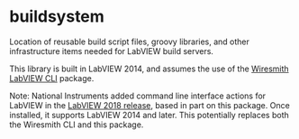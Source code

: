 # buildsystem
Location of reusable build script files, groovy libraries, and other infrastructure items needed for LabVIEW build servers.

This library is built in LabVIEW 2014, and assumes the use of the [Wiresmith LabVIEW CLI](https://github.com/JamesMc86/LabVIEW-CLI) package.

Note: National Instruments added command line interface actions for LabVIEW in the [LabVIEW 2018 release](http://zone.ni.com/reference/en-XX/help/371361R-01/lvupgrade/labview_features/), based in part on this package.  Once installed, it supports LabVIEW 2014 and later.  This potentially replaces both the Wiresmith CLI and this package.
